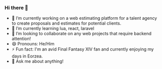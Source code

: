 ### Hi there 👋

- 🔭 I’m currently working on a web estimating platform for a talent agency to create proposals and estimates for potential clients.
- 🌱 I’m currently learning lua, react, laravel
- 👯 I’m looking to collaborate on any web projects that require backend attention!
- 😄 Pronouns: He/Him
- ⚡ Fun fact: I'm an avid Final Fantasy XIV fan and currently enjoying my days in Eorzea.
- 💬 Ask me about anything!

